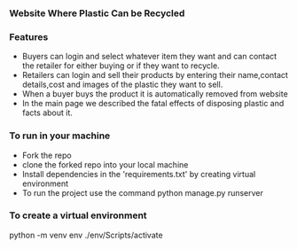 ### Website Where Plastic Can be Recycled
### Features
* Buyers can login and select whatever item they want and can contact the retailer for either buying or if they want to recycle.
* Retailers can login and sell their products by entering their name,contact details,cost and images of the plastic they want to sell.
* When a buyer buys the product it is automatically removed from website
* In the main page we described the fatal effects of disposing plastic and facts about it.
### To run in your machine
* Fork the repo
* clone the forked repo into your local machine
* Install dependencies in the 'requirements.txt' by creating virtual environment
* To run the project use the command python manage.py runserver
### To create a virtual environment
 python -m venv env
 ./env/Scripts/activate
